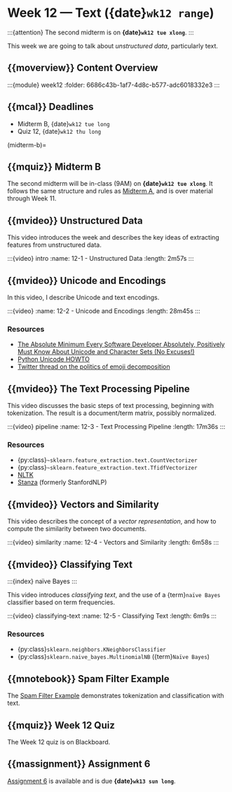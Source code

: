# Week 12 — Text ({date}`wk12 range`)

:::{attention}
The second midterm is on **{date}`wk12 tue xlong`**.
:::

This week we are going to talk about *unstructured data*, particularly text.

## {{moverview}} Content Overview

:::{module} week12
:folder: 6686c43b-1af7-4d8c-b577-adc6018332e3
:::

## {{mcal}} Deadlines

- Midterm B, {date}`wk12 tue long`
- Quiz 12, {date}`wk12 thu long`

(midterm-b)=
## {{mquiz}} Midterm B

The second midterm will be in-class (9AM) on **{date}`wk12 tue xlong`**.
It follows the same structure and rules as [Midterm A](midterm-a), and is over
material through Week 11.

## {{mvideo}} Unstructured Data

This video introduces the week and describes the key ideas of extracting features from unstructured data.

:::{video} intro
:name: 12-1 - Unstructured Data
:length: 2m57s
:::

## {{mvideo}} Unicode and Encodings

In this video, I describe Unicode and text encodings.

:::{video}
:name: 12-2 - Unicode and Encodings
:length: 28m45s
:::

### Resources

- [The Absolute Minimum Every Software Developer Absolutely, Positively Must Know About Unicode and Character Sets (No Excuses!)](https://www.joelonsoftware.com/2003/10/08/the-absolute-minimum-every-software-developer-absolutely-positively-must-know-about-unicode-and-character-sets-no-excuses/)
- [Python Unicode HOWTO](https://docs.python.org/3/howto/unicode.html)
- [Twitter thread on the politics of emoji decomposition](https://twitter.com/brookLYNevery1/status/1167409916899934209)

## {{mvideo}} The Text Processing Pipeline

This video discusses the basic steps of text processing, beginning with tokenization.
The result is a document/term matrix, possibly normalized.

:::{video} pipeline
:name: 12-3 - Text Processing Pipeline
:length: 17m36s
:::

### Resources

- {py:class}`~sklearn.feature_extraction.text.CountVectorizer`
- {py:class}`~sklearn.feature_extraction.text.TfidfVectorizer`
- [NLTK](https://www.nltk.org/)
- [Stanza](https://stanfordnlp.github.io/stanza/) (formerly StanfordNLP)

## {{mvideo}} Vectors and Similarity

This video describes the concept of a *vector representation*, and how to compute the similarity between two documents.

:::{video} similarity
:name: 12-4 - Vectors and Similarity
:length: 6m58s
:::

## {{mvideo}} Classifying Text

:::{index} naïve Bayes
:::

This video introduces *classifying text*, and the use of a {term}`naïve Bayes` classifier based on term frequencies.

:::{video} classifying-text
:name: 12-5 - Classifying Text
:length: 6m9s
:::

### Resources

- {py:class}`sklearn.neighbors.KNeighborsClassifier`
- {py:class}`sklearn.naive_bayes.MultinomialNB` ({term}`Naïve Bayes`)

## {{mnotebook}} Spam Filter Example

The [Spam Filter Example](../../resources/tutorials/SpamFilter.ipynb) demonstrates tokenization and classification with text.

## {{mquiz}} Week 12 Quiz

The Week 12 quiz is on Blackboard.

## {{massignment}} Assignment 6

[Assignment 6](../assignments/A6/index.md) is available and is due **{date}`wk13 sun long`**.
